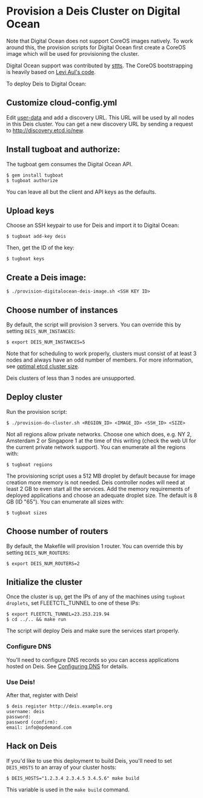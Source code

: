 # Provision a Deis Cluster on Digital Ocean

Note that Digital Ocean does not support CoreOS images natively. To work around this, the provision
scripts for Digital Ocean first create a CoreOS image which will be used for provisioning the cluster.

Digital Ocean support was contributed by [sttts](https://github.com/sttts). The CoreOS bootstrapping
is heavily based on [Levi Aul's code](https://gist.github.com/tsutsu/490f35f48897df0f5173).

To deploy Deis to Digital Ocean:

## Customize cloud-config.yml
Edit [user-data](../coreos/user-data) and add a discovery URL. This URL will be used by all nodes in this Deis cluster. You can get a new discovery URL by sending a request to http://discovery.etcd.io/new.

## Install tugboat and authorize:
The tugboat gem consumes the Digital Ocean API.
```console
$ gem install tugboat
$ tugboat authorize
```
You can leave all but the client and API keys as the defaults.

## Upload keys
Choose an SSH keypair to use for Deis and import it to Digital Ocean:
```console
$ tugboat add-key deis
```

Then, get the ID of the key:
```console
$ tugboat keys
```

## Create a Deis image:
```console
$ ./provision-digitalocean-deis-image.sh <SSH KEY ID>
```

## Choose number of instances
By default, the script will provision 3 servers. You can override this by setting `DEIS_NUM_INSTANCES`:
```console
$ export DEIS_NUM_INSTANCES=5
```

Note that for scheduling to work properly, clusters must consist of at least 3 nodes and always have an odd number of members.
For more information, see [optimal etcd cluster size](https://github.com/coreos/etcd/blob/master/Documentation/optimal-cluster-size.md).

Deis clusters of less than 3 nodes are unsupported.

## Deploy cluster
Run the provision script:
```console
$ ./provision-do-cluster.sh <REGION_ID> <IMAGE_ID> <SSH_ID> <SIZE>
```

Not all regions allow private networks. Choose one which does, e.g. NY 2, Amsterdam 2 or
Singapore 1 at the time of this writing (check the web UI for the current private network
support). You can enumerate all the regions with:

```console
$ tugboat regions
```

The provisioning script uses a 512 MB droplet by default because for image creation
more memory is not needed. Deis controller nodes will need at least 2 GB to even start all
the services. Add the memory requirements of deployed applications and choose an adequate
droplet size. The default is 8 GB (ID "65"). You can enumerate all sizes with:

```console
$ tugboat sizes
```

## Choose number of routers
By default, the Makefile will provision 1 router. You can override this by setting `DEIS_NUM_ROUTERS`:
```console
$ export DEIS_NUM_ROUTERS=2
```

## Initialize the cluster
Once the cluster is up, get the IPs of any of the machines using `tugboat droplets`, set
FLEETCTL_TUNNEL to one of these IPs:
```console
$ export FLEETCTL_TUNNEL=23.253.219.94
$ cd ../.. && make run
```
The script will deploy Deis and make sure the services start properly.

### Configure DNS
You'll need to configure DNS records so you can access applications hosted on Deis. See [Configuring DNS](http://docs.deis.io/en/latest/operations/configure-dns/) for details.

### Use Deis!
After that, register with Deis!
```console
$ deis register http://deis.example.org
username: deis
password:
password (confirm):
email: info@opdemand.com
```

## Hack on Deis
If you'd like to use this deployment to build Deis, you'll need to set `DEIS_HOSTS` to an array of your cluster hosts:
```console
$ DEIS_HOSTS="1.2.3.4 2.3.4.5 3.4.5.6" make build
```

This variable is used in the `make build` command.
